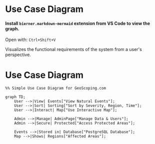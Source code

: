 # Use Case Diagram

#### Install `bierner.markdown-mermaid` extension from VS Code to view the graph.

Open with: `Ctrl+Shift+V`

Visualizes the functional requirements of the system from a user's perspective.

# Use Case Diagram

```mermaid
%% Simple Use Case Diagram for GeoScoping.com

graph TD;
    User -->|View| Events["View Natural Events"];
    User -->|Sort| Sorting["Sort by Severity, Region, Time"];
    User -->|Interact| Map["Use Interactive Map"];

    Admin -->|Manage| AdminPage["Manage Data & Users"];
    Admin -->|Secure| Protected["Access Protected Areas"];

    Events -->|Stored in| Database["PostgreSQL Database"];
    Map -->|Shows| Regions["Affected Areas"];
```
